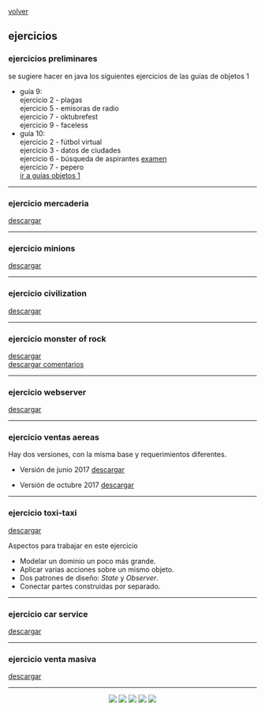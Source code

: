 [volver](index.md)<br/>
## ejercicios

### ejercicios preliminares
se sugiere hacer en java los siguientes ejercicios de las guías de objetos 1<br>
 * guía 9:<br/>
     ejercicio 2 - plagas<br/>
     ejercicio 5 - emisoras de radio<br/>
     ejercicio 7 - oktubrefest<br/>
     ejercicio 9 - faceless<br/>
 * guía 10:<br/>
     ejercicio 2 - fútbol virtual<br/>
     ejercicio 3 - datos de ciudades<br/>
     ejercicio 6 - búsqueda de aspirantes&nbsp;<a href="material/documentos/ejercicios/examen.zip" target="_blank">examen</a><br/>
     ejercicio 7 - pepero<br/>
[ir a guías objetos 1](https://objetos1wollokunq.gitlab.io/material/#guides)<br/>

<hr/>

### ejercicio mercaderia
<a href="material/documentos/ejercicios/mercaderia.pdf" target="_blank">descargar</a>

<hr/>

### ejercicio minions
<a href="material/documentos/ejercicios/minions-modificado.pdf" target="_blank">descargar</a>

<hr/>

### ejercicio civilization
<a href="material/documentos/ejercicios/civilization.pdf" target="_blank">descargar</a>

<hr/>

### ejercicio monster of rock
<a href="material/documentos/ejercicios/monsters-of-rock.pdf" target="_blank">descargar</a><br/>
<a href="material/documentos/ejercicios/monsters-of-rock-comentarios.pdf" target="_blank">descargar comentarios</a>

<hr/>

### ejercicio webserver
<a href="material/documentos/ejercicios/webserver.pdf" target="_blank">descargar</a>

<hr/>

### ejercicio ventas aereas
Hay dos versiones, con la misma base y requerimientos diferentes.
  - Versión de junio 2017 
    <a href="material/documentos/ejercicios/ventas-aereas.pdf" target="_blank">descargar</a>

  - Versión de octubre 2017 
    <a href="material/documentos/ejercicios/ventas-aereas-201710.pdf" target="_blank">descargar</a>

<hr/>

### ejercicio toxi-taxi
<a href="material/documentos/ejercicios/toxitaxi.pdf" target="_blank">descargar</a>

Aspectos para trabajar en este ejercicio
  - Modelar un dominio un poco más grande.
  - Aplicar varias acciones sobre un mismo objeto.
  - Dos patrones de diseño: *State* y *Observer*.
  - Conectar partes construidas por separado.

<hr/>

### ejercicio car service
<a href="material/documentos/ejercicios/car-service.pdf" target="_blank">descargar</a>

<hr/>

### ejercicio venta masiva
<a href="material/documentos/ejercicios/venta-masiva.pdf" target="_blank">descargar</a>


<hr/>

<center><img src="imagenes/logo-java-1.png" />&nbsp;<img src="imagenes/logo-linux-1.png" />&nbsp;<img src="imagenes/logo-java-2.png" />&nbsp;<img src="imagenes/logo-tomcat.png" />&nbsp;<img src="imagenes/logo-lamadrid-1.png" /></center>

